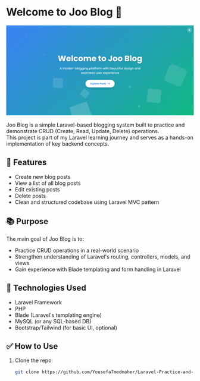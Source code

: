 # Welcome to Joo Blog 📝
![Joo Blog Screenshot](CRUD-APP/jooblog.png)

Joo Blog is a simple Laravel-based blogging system built to practice and demonstrate CRUD (Create, Read, Update, Delete) operations.  
This project is part of my Laravel learning journey and serves as a hands-on implementation of key backend concepts.

## 🔧 Features

- Create new blog posts
- View a list of all blog posts
- Edit existing posts
- Delete posts
- Clean and structured codebase using Laravel MVC pattern

## 📚 Purpose

The main goal of Joo Blog is to:

- Practice CRUD operations in a real-world scenario
- Strengthen understanding of Laravel's routing, controllers, models, and views
- Gain experience with Blade templating and form handling in Laravel

## 🚀 Technologies Used

- Laravel Framework
- PHP
- Blade (Laravel's templating engine)
- MySQL (or any SQL-based DB)
- Bootstrap/Tailwind (for basic UI, optional)

## ✅ How to Use

1. Clone the repo:
   ```bash
   git clone https://github.com/Yousefa7medmaher/Laravel-Practice-and-Projects.git
